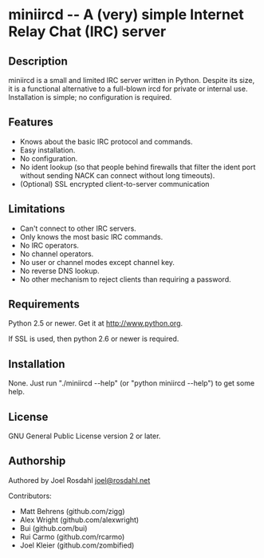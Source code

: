 miniircd -- A (very) simple Internet Relay Chat (IRC) server
============================================================

Description
-----------

miniircd is a small and limited IRC server written in Python. Despite its size,
it is a functional alternative to a full-blown ircd for private or internal
use. Installation is simple; no configuration is required.

Features
--------

* Knows about the basic IRC protocol and commands.
* Easy installation.
* No configuration.
* No ident lookup (so that people behind firewalls that filter the ident port
  without sending NACK can connect without long timeouts).
* (Optional) SSL encrypted client-to-server communication

Limitations
-----------

* Can't connect to other IRC servers.
* Only knows the most basic IRC commands.
* No IRC operators.
* No channel operators.
* No user or channel modes except channel key.
* No reverse DNS lookup.
* No other mechanism to reject clients than requiring a password.

Requirements
------------

Python 2.5 or newer. Get it at http://www.python.org.

If SSL is used, then python 2.6 or newer is required.

Installation
------------

None. Just run "./miniircd --help" (or "python miniircd --help") to get some
help.

License
-------

GNU General Public License version 2 or later.

Authorship
----------

Authored by Joel Rosdahl <joel@rosdahl.net>

Contributors:

  * Matt Behrens (github.com/zigg)
  * Alex Wright (github.com/alexwright)
  * Bui (github.com/bui)
  * Rui Carmo (github.com/rcarmo)
  * Joel Kleier (github.com/zombified)

